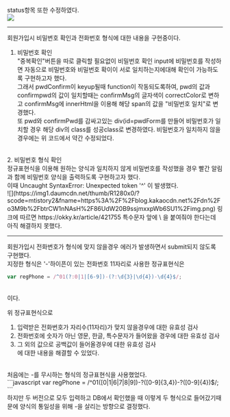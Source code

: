 status항목 또한 수정하였다.<br>
![](https://img1.daumcdn.net/thumb/R1280x0/?scode=mtistory2&fname=https%3A%2F%2Fblog.kakaocdn.net%2Fdn%2FbqkqfJ%2FbtrCVSdMkH7%2FtouLGFCbi6W9BHhihG3uZk%2Fimg.png)

------------

회원가입시 비밀번호 확인과 전화번호 형식에 대한 내용을 구현중이다.<br>

1. 비밀번호 확인<br>
"중복확인"버튼을 따로 클릭할 필요없이 비밀번호 확인 input에 비밀번호를 작성하면 자동으로 비밀번호와 비밀번호 확이이 서로 일치하는지에대해 확인이 가능하도록 구현하고자 했다.<br>
그래서  pwdConfirm이 keyup될때 function이 작동되도록하여, pwd의 값과 confirmpwd의 값이 일치할때는 confirmMsg의 글자색이 correctColor로 변하고 confirmMsg에 innerHtml을 이용해 해당 span의 값을 "비밀번호 일치"로 변경했다. <br>또 pwd와 confirmPwd를 감싸고있는 div(id=pwdForm를 만들어 비밀번호가 일치할 경우 해당 div의 class를 성공class로 변경하였다.
비밀번호가 일치하지 않을경우에는 위 코드에서 약간 수정되었다.<br>
<br>
2. 비밀번호 형식 확인<br>
정규표현식을 이용해 원하는 양식과 일치하지 않게 비밀번호를 작성했을 경우 빨간 알림과 함께 비밀번호 양식을 출력하도록 구현하고자 했다.<br>
이때 Uncaught SyntaxError: Unexpected token '^' 이 발생했다.<br>
![](https://img1.daumcdn.net/thumb/R1280x0/?scode=mtistory2&fname=https%3A%2F%2Fblog.kakaocdn.net%2Fdn%2Fo3M9b%2FbtrCW1nNAsH%2F86UdW20B9ssjmxxpWb6SU1%2Fimg.png)
링크에 따르면 https://okky.kr/article/421755 특수문자 앞에  \ 을 붙여줘야 한다는데 아직 해결하지 못했다.<br>

------------


회원가입시 전화번호가 형식에 맞지 않을경우 에러가 발생하면서 submit되지 않도록 구현했다. <br>
지정한 형식은 '-'하이픈이 있는 전화번호 11자리로 사용한 정규표현식은<br>
```javascript
var regPhone = /^01(?:0|1|[6-9])-(?:\d{3}|\d{4})-\d{4}$/;
```
<br>이다.

위 정규표현식으로 <br>
1. 입력받은 전화번호가 자리수(11자리)가 맞지 않을경우에 대한 유효성 검사<br> 
2. 전화번호에 숫자가 아닌 영문, 한글, 특수문자가 들어왔을 경우에 대한 유효성 검사  <br>
3. 그 외의 값으로 공백값이 들어올경우에 대한 유효성 검사<br>
에 대한 내용을 해결할 수 있었다. <br>
<br>
처음에는 -를 무시하는 형식의 정규표현식을 사용했었다.<br>
```javascript
var regPhone = /^01([0|1|6|7|8|9])-?([0-9]{3,4})-?([0-9]{4})$/;
```
<br>하지만 두 버전으로 모두 입력하고 DB에서 확인했을 때 이렇게 두 형식으로 들어갔기때문에 양식의 통일성을 위해 -을 살리는 방향으로 결정했다.





